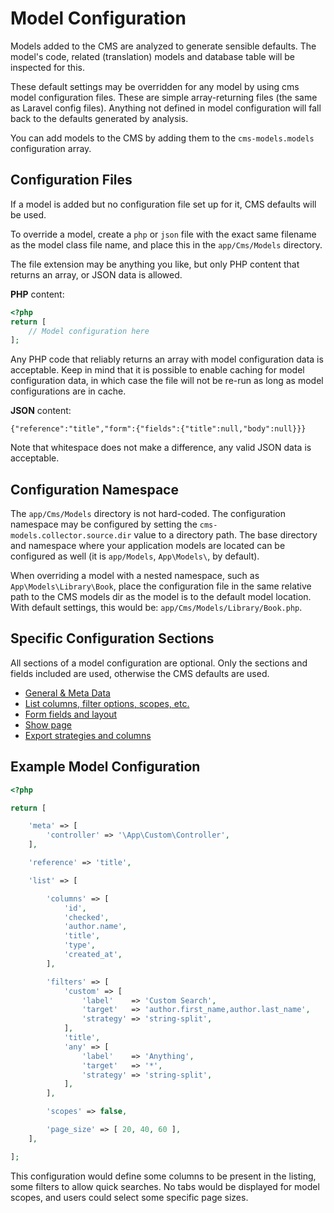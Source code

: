# Model Configuration

Models added to the CMS are analyzed to generate sensible defaults. 
The model's code, related (translation) models and database table will be inspected for this.
 
These default settings may be overridden for any model by using cms model configuration files. 
These are simple array-returning files (the same as Laravel config files).
Anything not defined in model configuration will fall back to the defaults generated by analysis.

You can add models to the CMS by adding them to the `cms-models.models` configuration array.


## Configuration Files

If a model is added but no configuration file set up for it, CMS defaults will be used.

To override a model, create a `php` or `json` file with the exact same filename as the model class file name, and place this in the `app/Cms/Models` directory.

The file extension may be anything you like, but only PHP content that returns an array, or JSON data is allowed.
 
**PHP** content:

```php
<?php
return [
    // Model configuration here    
];
```

Any PHP code that reliably returns an array with model configuration data is acceptable.
Keep in mind that it is possible to enable caching for model configuration data, 
in which case the file will not be re-run as long as model configurations are in cache.

**JSON** content:

```
{"reference":"title","form":{"fields":{"title":null,"body":null}}}
```

Note that whitespace does not make a difference, any valid JSON data is acceptable.

## Configuration Namespace

The `app/Cms/Models` directory is not hard-coded. The configuration namespace may be configured by setting the `cms-models.collector.source.dir` value to a directory path.
The base directory and namespace where your application models are located can be configured as well (it is `app/Models`, `App\Models\`, by default).

When overriding a model with a nested namespace, such as `App\Models\Library\Book`, place the configuration file in the same relative path to the CMS models dir as the model is to the default model location. 
With default settings, this would be: `app/Cms/Models/Library/Book.php`.


## Specific Configuration Sections

All sections of a model configuration are optional.
Only the sections and fields included are used, otherwise the CMS defaults are used.

- [General & Meta Data](ModelConfiguration/Meta.md)
- [List columns, filter options, scopes, etc.](ModelConfiguration/List.md)
- [Form fields and layout](ModelConfiguration/Form.md)
- [Show page](ModelConfiguration/Show.md)
- [Export strategies and columns](ModelConfiguration/Export.md)


## Example Model Configuration

```php
<?php

return [

    'meta' => [
        'controller' => '\App\Custom\Controller',
    ],

    'reference' => 'title',

    'list' => [

        'columns' => [
            'id',
            'checked',
            'author.name',
            'title',
            'type',
            'created_at',
        ],

        'filters' => [
            'custom' => [
                'label'    => 'Custom Search',
                'target'   => 'author.first_name,author.last_name',
                'strategy' => 'string-split',
            ],
            'title',
            'any' => [
                'label'    => 'Anything',
                'target'   => '*',
                'strategy' => 'string-split',
            ],
        ],

        'scopes' => false,

        'page_size' => [ 20, 40, 60 ],
    ],

];
```

This configuration would define some columns to be present in the listing, some filters to allow quick searches. 
No tabs would be displayed for model scopes, and users could select some specific page sizes.
